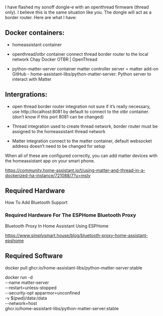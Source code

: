 I have flashed my sonoff dongle-e with an openthread firmware (thread only). I believe this is the same situation like you. The dongle will act as a border router. Here are what I have:

## Docker containers:

- homeassistant container

- openthread/otbr container
connect thread border router to the local network
Chạy Docker OTBR  |  OpenThread

- python-matter-server container
matter controller server = matter add-on
GitHub - home-assistant-libs/python-matter-server: Python server to interact with Matter

## Intergrations:

- open thread border router integration
not sure if it’s really necessary, use http://localhost:8081 by default to connect to the otbr container. (don’t know if this port 8081 can be changed)

- Thread integration
used to create thread network, border router must be assigned to the homeassistant thread network

- Matter integration
connect to the matter container, default websocket address doesn’t need to be changed for setup

When all of these are configured correctly, you can add matter devices with the homeassistant app on your smart phone.

https://community.home-assistant.io/t/using-matter-and-thread-in-a-dockerized-ha-instance/721088/7?u=msly


## Required Hardware

How To Add Bluetooth Support



### Required Hardware For The ESPHome Bluetooth Proxy

Bluetooth Proxy In Home Assistant Using ESPHome

https://www.simplysmart.house/blog/bluetooth-proxy-home-assistant-epshome


## Required Software


docker pull ghcr.io/home-assistant-libs/python-matter-server:stable


docker run -d \
  --name matter-server \
  --restart=unless-stopped \
  --security-opt apparmor=unconfined \
  -v $(pwd)/data:/data \
  --network=host \
  ghcr.io/home-assistant-libs/python-matter-server:stable






